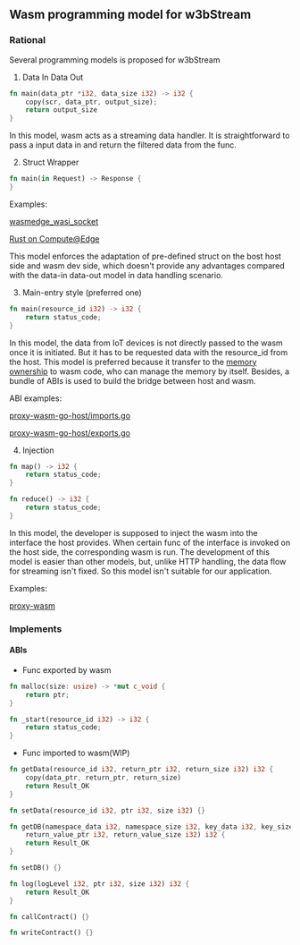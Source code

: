 ## Wasm programming model for w3bStream

### Rational

Several programming models is proposed for w3bStream

1. Data In Data Out

```rust
fn main(data_ptr *i32, data_size i32) -> i32 {
    copy(scr, data_ptr, output_size);
    return output_size
}
```

In this model, wasm acts as a streaming data handler. It is straightforward to pass a input data in and return the filtered data from the func.

2. Struct Wrapper

```rust
fn main(in Request) -> Response {
}
```

Examples:

[wasmedge_wasi_socket](https://github.com/second-state/wasmedge_wasi_socket/blob/main/examples/http_server/src/main.rs#L15)

[Rust on Compute@Edge](https://developer.fastly.com/learning/compute/rust/#main-interface)

This model enforces the adaptation of pre-defined struct on the bost host side and wasm dev side, which doesn't provide any advantages compared with the data-in data-out model in data handling scenario.

3. Main-entry style (preferred one)

```rust
fn main(resource_id i32) -> i32 {
    return status_code;
}
```

In this model, the data from IoT devices is not directly passed to the wasm once it is initiated. But it has to be requested data with the resource_id from the host. This model is preferred because it transfer to the [memory ownership](https://github.com/proxy-wasm/spec/tree/master/abi-versions#memory-ownership) to wasm code, who can manage the memory by itself. Besides, a bundle of ABIs is used to build the bridge between host and wasm.

ABI examples:

[proxy-wasm-go-host/imports.go](https://github.com/mosn/proxy-wasm-go-host/blob/main/proxywasm/v2/imports.go)

[proxy-wasm-go-host/exports.go](https://github.com/mosn/proxy-wasm-go-host/blob/main/proxywasm/v2/exports.go)

4. Injection

```rust
fn map() -> i32 {
    return status_code; 
}

fn reduce() -> i32 {
    return status_code;
}
```

In this model, the developer is supposed to inject the wasm into the interface the host provides. When certain func of the interface is invoked on the host side, the corresponding wasm is run. The development of this model is easier than other models, but, unlike HTTP handling, the data flow for streaming isn't fixed. So this model isn't suitable for our application.

Examples:

[proxy-wasm](https://github.com/proxy-wasm/spec/tree/master/abi-versions/vNEXT)

### Implements

#### ABIs

- Func exported by wasm

```rust
fn malloc(size: usize) -> *mut c_void {
    return ptr;
}

fn _start(resource_id i32) -> i32 {
    return status_code;
}
```

- Func imported to wasm(WIP)

```rust
fn getData(resource_id i32, return_ptr i32, return_size i32) i32 {
    copy(data_ptr, return_ptr, return_size)
    return Result_OK
}

fn setData(resource_id i32, ptr i32, size i32) {}

fn getDB(namespace_data i32, namespace_size i32, key_data i32, key_size i32,
    return_value_ptr i32, return_value_size i32) i32 {
    return Result_OK
}

fn setDB() {}

fn log(logLevel i32, ptr i32, size i32) i32 {
    return Result_OK
}

fn callContract() {}

fn writeContract() {}
```
